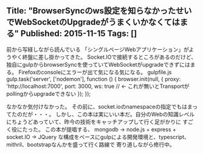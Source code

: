 Title: "BrowserSyncのws設定を知らなかったせいでWebSocketのUpgradeがうまくいかなくてはまる"
Published: 2015-11-15
Tags: []
---

前から写経しながら読んでいる
「シングルページWebアプリケーション」がようやく終盤に差し掛かってきた。
Socket.IOで接続するところがあるのだけど、独自にgulpからbrowserSyncを使っていてWebSocketがupgradeできずにはまる。
Firefoxのconsoleにエラーが出て気になる気になる。
gulpfile.js
gulp.task('server', ['nodemon'], function () {
    browser.init(null, {
        proxy: 'http://localhost:7000',
        port: 3000,
        ws: true // <- これが無いとTransportがpollingからupgradeできない
    });
});

なかなか気付けなかった。
その前に、socket.ioのnamespaceの指定でもはまってたのだが・・・。
しかし、この本は実にいい本だ。自分のWebの知識レベルにちょうどあっていて、昨今の技術をキャッチアップして行く足がかりに
すごく役にたった。
この本が提唱する、
mongodb -> node.js + express + socket.IO -> JQuery
な構成をベースにgulpによる開発環境と、typescript、mithril、bootstrapなんかを盛って行く路線で
寄り道しながら修行中。
